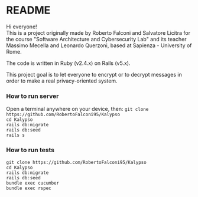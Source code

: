 # README

Hi everyone!  
This is a project originally made by Roberto Falconi and Salvatore Licitra for the course "Software Architecture and Cybersecurity Lab" and its teacher Massimo Mecella and Leonardo Querzoni, based at Sapienza - University of Rome.

The code is written in Ruby (v2.4.x) on Rails (v5.x).

This project goal is to let everyone to encrypt or to decrypt messages in order to make a real privacy-oriented system.

### How to run server  
Open a terminal anywhere on your device, then:
`git clone https://github.com/RobertoFalconi95/Kalypso`  
`cd Kalypso`  
`rails db:migrate`  
`rails db:seed`  
`rails s  `  

### How to run tests  

`git clone https://github.com/RobertoFalconi95/Kalypso`   
`cd Kalypso`  
`rails db:migrate`  
`rails db:seed`  
`bundle exec cucumber`  
`bundle exec rspec`  

